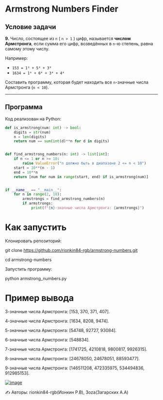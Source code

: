 # Armstrong Numbers Finder

## Условие задачи
**9.** Число, состоящее из `n` ( `n > 1` ) цифр, называется **числом Армстронга**, если сумма его цифр, возведённых в `n`-ю степень, равна самому этому числу.  

Например:  
- `153 = 1³ + 5³ + 3³`  
- `1634 = 1⁴ + 6⁴ + 3⁴ + 4⁴`  

Составить программу, которая будет находить все `n`-значные числа Армстронга (`n < 10`).  

---

## Программа
Код реализован на Python:

```python
def is_armstrong(num: int) -> bool:
    digits = str(num)
    n = len(digits)
    return num == sum(int(d)**n for d in digits)


def find_armstrong_numbers(n: int) -> list[int]:
    if n <= 1 or n >= 10:
        raise ValueError("n должно быть в диапазоне 2 <= n < 10")
    start = 10**(n - 1)
    end = 10**n
    return [num for num in range(start, end) if is_armstrong(num)]


if __name__ == "__main__":
    for n in range(2, 10):
        armstrongs = find_armstrong_numbers(n)
        if armstrongs:
            print(f"{n}-значные числа Армстронга: {armstrongs}")

```




# Как запустить

Клонировать репозиторий:

git clone https://github.com/rionkin84-rgb/armstrong-numbers.git
<p>cd armstrong-numbers


Запустить программу:

python armstrong_numbers.py

# Пример вывода
<p>3-значные числа Армстронга: [153, 370, 371, 407].
<p>4-значные числа Армстронга: [1634, 8208, 9474].
<p>5-значные числа Армстронга: [54748, 92727, 93084].
<p>6-значные числа Армстронга: [548834].
<p>7-значные числа Армстронга: [1741725, 4210818, 9800817, 9926315].
<p>8-значные числа Армстронга: [24678050, 24678051, 88593477].
<p>9-значные числа Армстронга: [146511208, 472335975, 534494836, 912985153].
<p><a href='https://postimages.org/' target='_blank'><img src='https://i.postimg.cc/KvJsRhBp/image.png' border='0' alt='image'/></a>

✍️ Авторы: rionkin84-rgb(Ионкин Р.В), 3oza(Загарских А.А)
